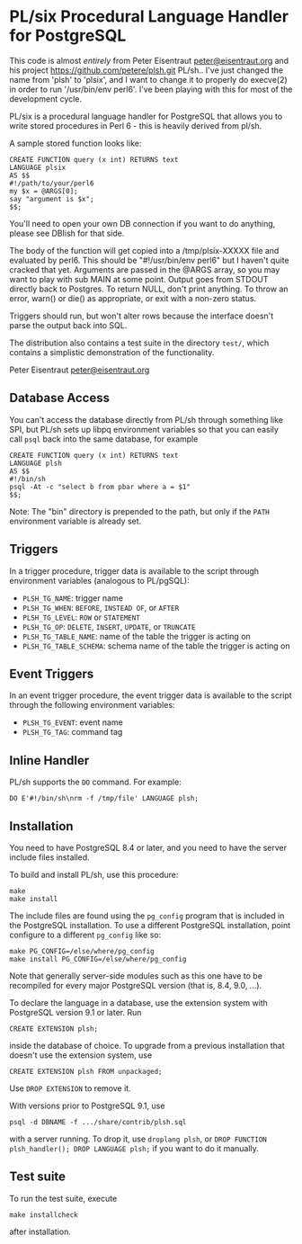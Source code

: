 PL/six Procedural Language Handler for PostgreSQL
================================================

This code is almost *entirely* from Peter Eisentraut <peter@eisentraut.org> and
his project https://github.com/petere/plsh.git PL/sh..
I've just changed the name from 'plsh' to 'plsix', and I want to change it
to properly do execve(2) in order to run '/usr/bin/env perl6'. I've been
playing with this for most of the development cycle.

PL/six is a procedural language handler for PostgreSQL that allows you
to write stored procedures in Perl 6 - this is heavily derived from pl/sh.

A sample stored function looks like:
 
```
CREATE FUNCTION query (x int) RETURNS text  
LANGUAGE plsix
AS $$
#!/path/to/your/perl6
my $x = @ARGS[0];
say "argument is $x";
$$;
```

You'll need to open your own DB connection if you want to do anything,
please see DBIish for that side.

The body of the function will get copied into a /tmp/plsix-XXXXX file and
evaluated by perl6. This should be "#!/usr/bin/env perl6" but I haven't
quite cracked that yet. Arguments are passed in the @ARGS array, so you may
want to play with sub MAIN at some point. Output goes from STDOUT directly
back to Postgres. To return NULL, don't print anything. To throw an error,
warn() or die() as appropriate, or exit with a non-zero status.

Triggers should run, but won't alter rows because the interface doesn't parse
the output back into SQL.

The distribution also contains a test suite in the directory `test/`,
which contains a simplistic demonstration of the functionality.

Peter Eisentraut <peter@eisentraut.org>

Database Access
---------------

You can't access the database directly from PL/sh through something
like SPI, but PL/sh sets up libpq environment variables so that you
can easily call `psql` back into the same database, for example

    CREATE FUNCTION query (x int) RETURNS text
    LANGUAGE plsh
    AS $$
    #!/bin/sh
    psql -At -c "select b from pbar where a = $1"
    $$;

Note: The "bin" directory is prepended to the path, but only if the `PATH` environment variable is already set.

Triggers
--------

In a trigger procedure, trigger data is available to the script
through environment variables (analogous to PL/pgSQL):

* `PLSH_TG_NAME`: trigger name
* `PLSH_TG_WHEN`: `BEFORE`, `INSTEAD OF`, or `AFTER`
* `PLSH_TG_LEVEL`: `ROW` or `STATEMENT`
* `PLSH_TG_OP`: `DELETE`, `INSERT`, `UPDATE`, or `TRUNCATE`
* `PLSH_TG_TABLE_NAME`: name of the table the trigger is acting on
* `PLSH_TG_TABLE_SCHEMA`: schema name of the table the trigger is acting on

Event Triggers
--------------

In an event trigger procedure, the event trigger data is available to
the script through the following environment variables:

* `PLSH_TG_EVENT`: event name
* `PLSH_TG_TAG`: command tag

Inline Handler
--------------

PL/sh supports the `DO` command.  For example:

    DO E'#!/bin/sh\nrm -f /tmp/file' LANGUAGE plsh;

Installation
------------

You need to have PostgreSQL 8.4 or later, and you need to have the
server include files installed.

To build and install PL/sh, use this procedure:

    make
    make install

The include files are found using the `pg_config` program that is
included in the PostgreSQL installation.  To use a different
PostgreSQL installation, point configure to a different `pg_config` like
so:

    make PG_CONFIG=/else/where/pg_config
    make install PG_CONFIG=/else/where/pg_config

Note that generally server-side modules such as this one have to be
recompiled for every major PostgreSQL version (that is, 8.4, 9.0,
...).

To declare the language in a database, use the extension system with
PostgreSQL version 9.1 or later.  Run

    CREATE EXTENSION plsh;

inside the database of choice.  To upgrade from a previous
installation that doesn't use the extension system, use

    CREATE EXTENSION plsh FROM unpackaged;

Use `DROP EXTENSION` to remove it.

With versions prior to PostgreSQL 9.1, use

    psql -d DBNAME -f .../share/contrib/plsh.sql

with a server running.  To drop it, use `droplang plsh`, or `DROP
FUNCTION plsh_handler(); DROP LANGUAGE plsh;` if you want to do it
manually.

Test suite
----------

To run the test suite, execute

    make installcheck

after installation.
